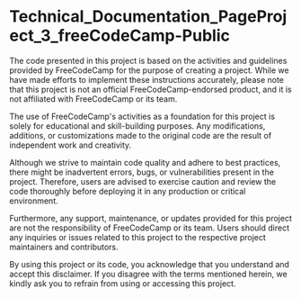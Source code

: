 # Technical_Documentation_PageProject_3_freeCodeCamp-Public

The code presented in this project is based on the activities and guidelines provided by FreeCodeCamp for the purpose of creating a project. While we have made efforts to implement these instructions accurately, please note that this project is not an official FreeCodeCamp-endorsed product, and it is not affiliated with FreeCodeCamp or its team.

The use of FreeCodeCamp's activities as a foundation for this project is solely for educational and skill-building purposes. Any modifications, additions, or customizations made to the original code are the result of independent work and creativity.

Although we strive to maintain code quality and adhere to best practices, there might be inadvertent errors, bugs, or vulnerabilities present in the project. Therefore, users are advised to exercise caution and review the code thoroughly before deploying it in any production or critical environment.

Furthermore, any support, maintenance, or updates provided for this project are not the responsibility of FreeCodeCamp or its team. Users should direct any inquiries or issues related to this project to the respective project maintainers and contributors.

By using this project or its code, you acknowledge that you understand and accept this disclaimer. If you disagree with the terms mentioned herein, we kindly ask you to refrain from using or accessing this project.
